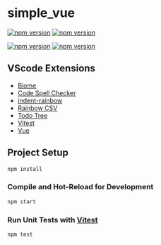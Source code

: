 # simple_vue

[![npm version](https://img.shields.io/badge/vite-6.2.0-green)](https://www.npmjs.com/)
[![npm version](https://img.shields.io/badge/vitest-3.0.7-green)](https://nodejs.jp/)

[![npm version](https://img.shields.io/badge/typescript-5.8.2-green)](https://www.npmjs.com/package/typescript)
[![npm version](https://img.shields.io/badge/vue-3.5.8-green)](https://www.npmjs.com/package/vue)

## VScode Extensions

- [Biome](https://marketplace.visualstudio.com/items?itemName=biomejs.biome)
- [Code Spell Checker](https://marketplace.visualstudio.com/items?itemName=streetsidesoftware.code-spell-checker)
- [indent-rainbow](https://marketplace.visualstudio.com/items?itemName=oderwat.indent-rainbow)
- [Rainbow CSV](https://marketplace.visualstudio.com/items?itemName=mechatroner.rainbow-csv)
- [Todo Tree](https://marketplace.visualstudio.com/items?itemName=Gruntfuggly.todo-tree)
- [Vitest](https://marketplace.visualstudio.com/items?itemName=vitest.explorer)
- [Vue](https://marketplace.visualstudio.com/items?itemName=Vue.volar)

## Project Setup

```sh
npm install
```

### Compile and Hot-Reload for Development

```sh
npm start
```

### Run Unit Tests with [Vitest](https://vitest.dev/)

```sh
npm test
```
